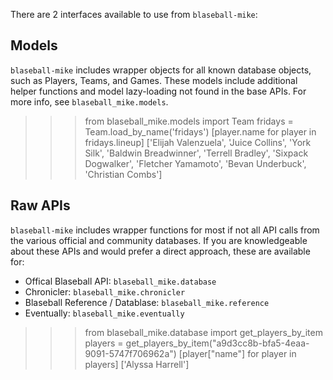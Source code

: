 There are 2 interfaces available to use from `blaseball-mike`:

## Models
`blaseball-mike` includes wrapper objects for all known database objects, such as Players, Teams, and Games. These
models include additional helper functions and model lazy-loading not found in the base APIs. For more info, see
`blaseball_mike.models`.

>>> from blaseball_mike.models import Team
>>> fridays = Team.load_by_name('fridays')
>>> [player.name for player in fridays.lineup]
['Elijah Valenzuela', 'Juice Collins', 'York Silk', 'Baldwin Breadwinner', 'Terrell Bradley', 'Sixpack Dogwalker', 'Fletcher Yamamoto', 'Bevan Underbuck', 'Christian Combs']


## Raw APIs
`blaseball-mike` includes wrapper functions for most if not all API calls from the various official and community
databases. If you are knowledgeable about these APIs and would prefer a direct approach, these are available for:

* Offical Blaseball API: `blaseball_mike.database`
* Chronicler: `blaseball_mike.chronicler`
* Blaseball Reference / Datablase: `blaseball_mike.reference`
* Eventually: `blaseball_mike.eventually`

>>> from blaseball_mike.database import get_players_by_item
>>> players = get_players_by_item("a9d3cc8b-bfa5-4eaa-9091-5747f706962a")
>>> [player["name"] for player in players]
['Alyssa Harrell']
